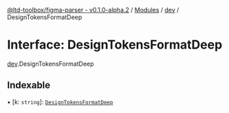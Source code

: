 [@ltd-toolbox/figma-parser - v0.1.0-alpha.2](../README.md) / [Modules](../modules.md) / [dev](../modules/dev.md) / DesignTokensFormatDeep

# Interface: DesignTokensFormatDeep

[dev](../modules/dev.md).DesignTokensFormatDeep

## Indexable

▪ [k: `string`]: [`DesignTokensFormatDeep`](dev.DesignTokensFormatDeep.md)

